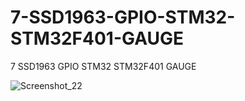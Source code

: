 # 7-SSD1963-GPIO-STM32-STM32F401-GAUGE
7 SSD1963 GPIO STM32 STM32F401 GAUGE

![Screenshot_22](https://github.com/offpic/7-SSD1963-GPIO-STM32-STM32F401-GAUGE/assets/31142397/3e39a926-dcd5-40c0-8131-a555ca9327f5)
